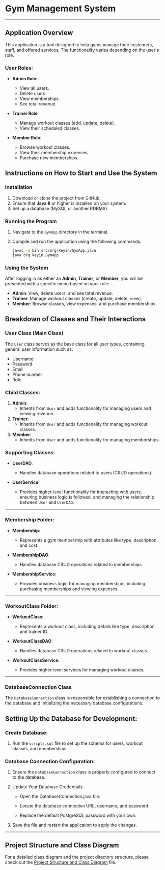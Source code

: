 # Gym Management System
------------------------------------

## Application Overview

This application is a tool designed to help gyms manage their customers, staff, and offered services. The functionality varies depending on the user's role.

### User Roles:

- **Admin Role**:
  - View all users.
  - Delete users.
  - View memberships.
  - See total revenue.

- **Trainer Role**:
  - Manage workout classes (add, update, delete).
  - View their scheduled classes.

- **Member Role**:
  - Browse workout classes.
  - View their membership expenses.
  - Purchase new memberships.

## Instructions on How to Start and Use the System

### Installation

1. Download or clone the project from GitHub.
2. Ensure that **Java 8** or higher is installed on your system.
3. Set up a database (MySQL or another RDBMS).
   
### Running the Program

1. Navigate to the `GymApp` directory in the terminal.
2. Compile and run the application using the following commands:

    ```bash
    javac -d bin src/org/keyin/GymApp.java
    java org.keyin.GymApp
    ```

### Using the System

After logging in as either an **Admin**, **Trainer**, or **Member**, you will be presented with a specific menu based on your role:

- **Admin**: View, delete users, and see total revenue.
- **Trainer**: Manage workout classes (create, update, delete, view).
- **Member**: Browse classes, view expenses, and purchase memberships.

## Breakdown of Classes and Their Interactions

### User Class (Main Class)

The `User` class serves as the base class for all user types, containing general user information such as:
- Username
- Password
- Email
- Phone number
- Role

### Child Classes:
1. **Admin**: 
   - Inherits from `User` and adds functionality for managing users and viewing revenue.
2. **Trainer**: 
   - Inherits from `User` and adds functionality for managing workout classes.
3. **Member**: 
   - Inherits from `User` and adds functionality for managing memberships.

### Supporting Classes:

- **UserDAO**: 
   - Handles database operations related to users (CRUD operations).
  
- **UserService**: 
   - Provides higher-level functionality for interacting with users, ensuring business logic is followed, and managing the relationship between `User` and `UserDAO`.

---

### Membership Folder:

- **Membership**: 
   - Represents a gym membership with attributes like type, description, and cost.

- **MembershipDAO**: 
   - Handles database CRUD operations related to memberships.

- **MembershipService**: 
   - Provides business logic for managing memberships, including purchasing memberships and viewing expenses.

---

### WorkoutClass Folder:

- **WorkoutClass**: 
   - Represents a workout class, including details like type, description, and trainer ID.

- **WorkoutClassDAO**: 
   - Handles database CRUD operations related to workout classes.

- **WorkoutClassService**: 
   - Provides higher-level services for managing workout classes.

---

### DatabaseConnection Class

The `DatabaseConnection` class is responsible for establishing a connection to the database and initializing the necessary database configurations.

## Setting Up the Database for Development:

### Create Database:

1. Run the `scripts.sql` file to set up the schema for users, workout classes, and memberships.

### Database Connection Configuration:

1. Ensure the `DatabaseConnection` class is properly configured to connect to the database.

2. Update Your Database Credentials:

   - Open the DatabaseConnection.java file.

   - Locate the database connection URL, username, and password.

   - Replace the default PostgreSQL password with your own.

3. Save the file and restart the application to apply the changes.

---

## Project Structure and Class Diagram

For a detailed class diagram and the project directory structure, please check out the [Project Structure and Class Diagram](./structure.md) file.